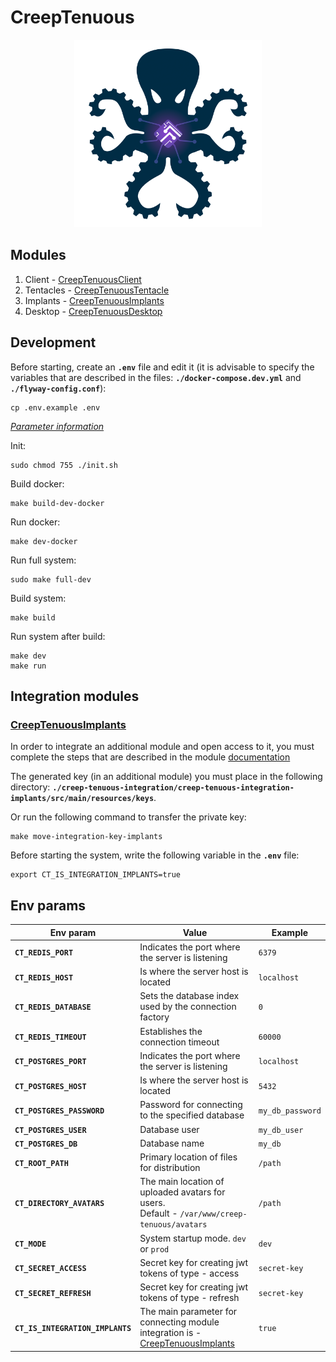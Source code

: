 # CreepTenuous

<p align="center">
<img src="./doc/logo.svg" alt="Logo project" width="300" height="300">
</p>

## Modules

1) Client - [CreepTenuousClient](https://github.com/Zer0S2m/CreepTenuousClient)
2) Tentacles - [CreepTenuousTentacle](https://github.com/Zer0S2m/CreepTenuousTentacle)
3) Implants - [CreepTenuousImplants](https://github.com/Zer0S2m/CreepTenuousImplants)
4) Desktop - [CreepTenuousDesktop](https://github.com/Zer0S2m/CreepTenuousDesktop)

## Development

Before starting, create an **`.env`** file and edit it (it is advisable to specify the variables that are described in
the files: **`./docker-compose.dev.yml`** and **`./flyway-config.conf`**):

```shell
cp .env.example .env
```

_[Parameter information](#env-params)_

Init:

```shell
sudo chmod 755 ./init.sh
```

Build docker:

```shell
make build-dev-docker
```

Run docker:

```shell
make dev-docker
```

Run full system:

```shell
sudo make full-dev
```

Build system:

```shell
make build
```

Run system after build:

```shell
make dev
make run
```

## Integration modules

### [CreepTenuousImplants](https://github.com/Zer0S2m/CreepTenuousImplants)

In order to integrate an additional module and open access to it,
you must complete the steps that are described in the module
[documentation](https://github.com/Zer0S2m/CreepTenuousImplants#integration)

The generated key (in an additional module) you must place in the following directory:
**`./creep-tenuous-integration/creep-tenuous-integration-implants/src/main/resources/keys`**.

Or run the following command to transfer the private key:

```shell
make move-integration-key-implants
```

Before starting the system, write the following variable in the **`.env`** file:

```shell
export CT_IS_INTEGRATION_IMPLANTS=true
```

## Env params

| Env param                        | Value                                                                                                                             | Example          |
|----------------------------------|-----------------------------------------------------------------------------------------------------------------------------------|------------------|
| **`CT_REDIS_PORT`**              | Indicates the port where the server is listening                                                                                  | `6379`           |
| **`CT_REDIS_HOST`**              | Is where the server host is located                                                                                               | `localhost`      |
| **`CT_REDIS_DATABASE`**          | Sets the database index used by the connection factory                                                                            | `0`              |
| **`CT_REDIS_TIMEOUT`**           | Establishes the connection timeout                                                                                                | `60000`          |
| **`CT_POSTGRES_PORT`**           | Indicates the port where the server is listening                                                                                  | `localhost`      |
| **`CT_POSTGRES_HOST`**           | Is where the server host is located                                                                                               | `5432`           |
| **`CT_POSTGRES_PASSWORD`**       | Password for connecting to the specified database                                                                                 | `my_db_password` |
| **`CT_POSTGRES_USER`**           | Database user                                                                                                                     | `my_db_user`     |
| **`CT_POSTGRES_DB`**             | Database name                                                                                                                     | `my_db`          |
| **`CT_ROOT_PATH`**               | Primary location of files for distribution                                                                                        | `/path`          |
| **`CT_DIRECTORY_AVATARS`**       | The main location of uploaded avatars for users. <br/>Default - `/var/www/creep-tenuous/avatars`                                  | `/path`          |
| **`CT_MODE`**                    | System startup mode. `dev` or `prod`                                                                                              | `dev`            |
| **`CT_SECRET_ACCESS`**           | Secret key for creating jwt tokens of type - access                                                                               | `secret-key`     |
| **`CT_SECRET_REFRESH`**          | Secret key for creating jwt tokens of type - refresh                                                                              | `secret-key`     |
| **`CT_IS_INTEGRATION_IMPLANTS`** | The main parameter for connecting module integration is - [CreepTenuousImplants](https://github.com/Zer0S2m/CreepTenuousImplants) | `true`           |

